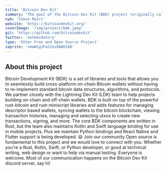```yaml
---
title: 'Bitcoin Dev Kit'
summary: 'The goal of the Bitcoin Dev Kit (BDK) project (originally called Magical Bitcoin 🧙) is to provide libraries and tools that make it 10x easier to build secure, full featured, cross-platform on-chain Bitcoin wallets. All BDK components are designed to be lightweight and modular so that they can be adapted for virtually any use-case: from single-sig mobile wallets to multi-billion-dollar cold storage vaults.'
nym: 'Steve Myers'
website: 'https://bitcoindevkit.org/'
coverImage: '/img/project/bdk.jpeg'
git: 'https://github.com/bitcoindevkit'
twitter: 'notmandatory'
type: 'Other Free and Open Source Project'
zaprite: 'vmwW1gJFaZ2os0AADI48'
---
```


## About this project

Bitcoin Development Kit (BDK) is a set of libraries and tools that allows you to seamlessly build cross-platform on-chain Bitcoin wallets without having to re-implement standard bitcoin data structures, algorithms, and protocols. We partner closely with the Lightning Dev Kit (LDK) team to help projects building on-chain and off-chain wallets. BDK is built on top of the powerful rust-bitcoin and rust-miniscript libraries and adds features for managing descriptor based wallets, syncing wallets to the bitcoin blockchain, viewing transaction histories, managing and selecting utxos to create new transactions, signing, and more. The core BDK components are written in Rust, but the team also maintains Kotlin and Swift language binding for use in mobile projects. Plus we maintain Python bindings and React Native and Flutter support is being developed. 😃 Join our community Open source is fundamental to this project and we would love to connect with you. Whether you're a Rust, Kotlin, Swift, or Python developer, or good at technical writing, web design or want to help via manual testing. Everyone is welcome. Most of our communication happens on the Bitcoin Dev Kit discord server, say hi!